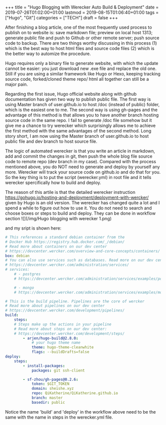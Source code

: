 +++
title = "Hugo Blogging with Werecker Auto Build & Deployment"
date = 2019-07-26T01:02:00+01:00
lastmod = 2019-08-15T01:06:40+01:00
tags = ["Hugo", "Git"]
categories = ["TECH"]
draft = false
+++

After finishing a blog article, one of the most frequently used process to publish on to website is: save markdown file; preview on local host 1313; generate public file and push to Github or other remote server; push source code to backup. There are two things worthy discussing in this process (1) which is the best way to host html files and source code files (2) which is the better way to automize the procedure.

Hugo requires only a binary file to generate website, with which the update cannot be easier: you just download new .exe file and replace the old one. Still if you are using a similar framework like Hugo or Hexo, keeping tracking source code, forked/cloned theme repo/ html all together can still be a major pain.

Regarding the first issue, Hugo official website along with github documentation has given two way to publish public file. The first way is using Master branch of user.github.io to host /doc (instead of public) folder, which is the easiest one to me. The second way is using gh-pages and the advantage of this method is that allows you to have another branch hosting source code in the same repo. I fail to generate /doc file somehow but it give me a chance to try werecker which surprisingly allows me to achieve the first method with the same advantages of the second method. Long story short, I am now using the Master branch of user.github.io to host public file and dev branch to host source file.

The logic of automated werecker is that you write an article in markdown, add and commit the changes in git, then push the whole blog file source code to remote repo (dev branch in my case). Compared with the process mentioned above, you do NOT need to generate and deploy by yourself any more. Werecker will track your source code on github.io and do that for you. So the key thing is to put the script (werecker.yml) in root file and it tells werecker spercifically how to build and deploy.

The reason of this artile is that the detailed werecker instruction <https://gohugo.io/hosting-and-deployment/deployment-with-wercker/> given by Hugo is an old version. The werecker has changed quite a lot and I spend a while to figure out how to use it. You do not need to search and choose boxes or steps to build and deploy. They can be done in workflow section ![](/img/Hugo blogging with werecker 1.png)

and my sript is shown here:

```yml
# This references a standard debian container from the
# Docker Hub https://registry.hub.docker.com/_/debian/
# Read more about containers on our dev center
# https://devcenter.wercker.com/overview-and-core-concepts/containers/
box: debian
# You can also use services such as databases. Read more on our dev center:
# https://devcenter.wercker.com/administration/services/
# services:
    # - postgres
    # https://devcenter.wercker.com/administration/services/examples/postgresql/

    # - mongo
    # https://devcenter.wercker.com/administration/services/examples/mongodb/

# This is the build pipeline. Pipelines are the core of wercker
# Read more about pipelines on our dev center
# https://devcenter.wercker.com/development/pipelines/
build:
    steps:
    # Steps make up the actions in your pipeline
    # Read more about steps on our dev center:
    # https://devcenter.wercker.com/development/steps/
        - arjen/hugo-build@2.8.0:
            # your hugo theme name
            theme: hugo-theme-cleanwhite
            flags: --buildDrafts=false
deploy:
    steps:
        - install-packages:
            packages: git ssh-client

        - sf-zhou/gh-pages@0.2.6:
            token: $GIT_TOKEN
            domain: sheishe.xyz
            repo: QiKatherine/QiKatherine.github.io
            branch: master
            basedir: public
```

Notice the name 'build' and 'deploy' in the workflow above need to be the same with the name in steps in the werecker.yml file.
